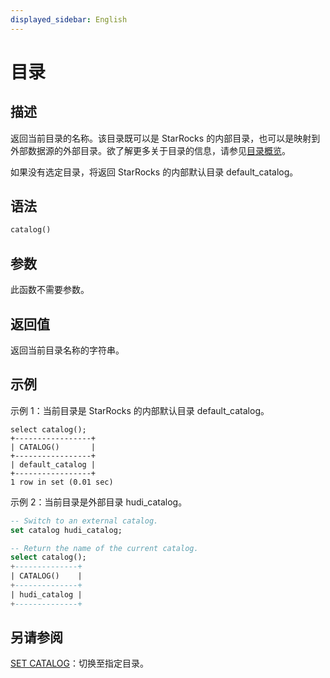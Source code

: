 ```yaml
---
displayed_sidebar: English
---
```


# 目录

## 描述

返回当前目录的名称。该目录既可以是 StarRocks 的内部目录，也可以是映射到外部数据源的外部目录。欲了解更多关于目录的信息，请参见[目录概览](../../../data_source/catalog/catalog_overview.md)。

如果没有选定目录，将返回 StarRocks 的内部默认目录 default_catalog。

## 语法

```Haskell
catalog()
```

## 参数

此函数不需要参数。

## 返回值

返回当前目录名称的字符串。

## 示例

示例 1：当前目录是 StarRocks 的内部默认目录 default_catalog。

```plaintext
select catalog();
+-----------------+
| CATALOG()       |
+-----------------+
| default_catalog |
+-----------------+
1 row in set (0.01 sec)
```

示例 2：当前目录是外部目录 hudi_catalog。

```sql
-- Switch to an external catalog.
set catalog hudi_catalog;

-- Return the name of the current catalog.
select catalog();
+--------------+
| CATALOG()    |
+--------------+
| hudi_catalog |
+--------------+
```

## 另请参阅

[SET CATALOG](../../sql-statements/data-definition/SET_CATALOG.md)：切换至指定目录。
